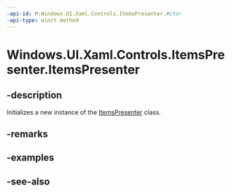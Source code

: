```yaml
---
-api-id: M:Windows.UI.Xaml.Controls.ItemsPresenter.#ctor
-api-type: winrt method
---
```


<!-- Method syntax
public ItemsPresenter()
-->

# Windows.UI.Xaml.Controls.ItemsPresenter.ItemsPresenter

## -description
Initializes a new instance of the [ItemsPresenter](itemspresenter.md) class.


## -remarks

## -examples

## -see-also
